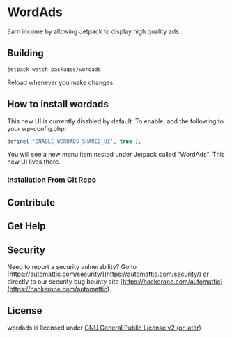 # WordAds

Earn income by allowing Jetpack to display high quality ads.

## Building

```
jetpack watch packages/wordads
```

Reload whenever you make changes.

## How to install wordads

This new UI is currently disabled by default. To enable, add the following to your wp-config.php:

```php
define( 'ENABLE_WORDADS_SHARED_UI', true );
```

You will see a new menu item nested under Jetpack called "WordAds". This new UI lives there.

### Installation From Git Repo

## Contribute

## Get Help

## Security

Need to report a security vulnerability? Go to [https://automattic.com/security/](https://automattic.com/security/) or directly to our security bug bounty site [https://hackerone.com/automattic](https://hackerone.com/automattic).

## License

wordads is licensed under [GNU General Public License v2 (or later)](./LICENSE.txt)

